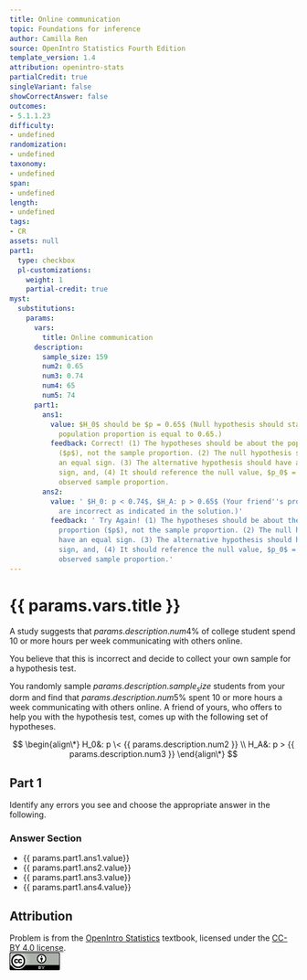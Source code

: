 ```yaml
---
title: Online communication
topic: Foundations for inference
author: Camilla Ren
source: OpenIntro Statistics Fourth Edition
template_version: 1.4
attribution: openintro-stats
partialCredit: true
singleVariant: false
showCorrectAnswer: false
outcomes:
- 5.1.1.23
difficulty:
- undefined
randomization:
- undefined
taxonomy:
- undefined
span:
- undefined
length:
- undefined
tags:
- CR
assets: null
part1:
  type: checkbox
  pl-customizations:
    weight: 1
    partial-credit: true
myst:
  substitutions:
    params:
      vars:
        title: Online communication
      description:
        sample_size: 159
        num2: 0.65
        num3: 0.74
        num4: 65
        num5: 74
      part1:
        ans1:
          value: $H_0$ should be $p = 0.65$ (Null hypothesis should state that the
            population proportion is equal to 0.65.)
          feedback: Correct! (1) The hypotheses should be about the population proportion
            ($p$), not the sample proportion. (2) The null hypothesis should have
            an equal sign. (3) The alternative hypothesis should have a not-equals
            sign, and, (4) It should reference the null value, $p_0$ = 0.65, not the
            observed sample proportion.
        ans2:
          value: ' $H_0: p < 0.74$, $H_A: p > 0.65$ (Your friend''s proposed hypotheses
            are incorrect as indicated in the solution.)'
          feedback: ' Try Again! (1) The hypotheses should be about the population
            proportion ($p$), not the sample proportion. (2) The null hypothesis should
            have an equal sign. (3) The alternative hypothesis should have a not-equals
            sign, and, (4) It should reference the null value, $p_0$ = 0.65, not the
            observed sample proportion.'
---
```

# {{ params.vars.title }}
A study suggests that ${{ params.description.num4 }}$% of college student spend 10 or more hours per week communicating with others online.

You believe that this is incorrect and decide to collect your own sample for a hypothesis test.

You randomly sample ${{ params.description.sample_size }}$ students from your dorm and find that ${{ params.description.num5 }}$% spent 10 or more hours a week communicating with others online. A friend of yours, who offers to help you with the hypothesis test, comes up with the following set of hypotheses.

$$
\begin{align\*}
H_0&: p \< {{ params.description.num2 }} \\
H_A&: p > {{ params.description.num3 }}
\end{align\*}
$$

## Part 1

Identify any errors you see and choose the appropriate answer in the following.

### Answer Section

- {{ params.part1.ans1.value}}
- {{ params.part1.ans2.value}}
- {{ params.part1.ans3.value}}
- {{ params.part1.ans4.value}}

## Attribution

Problem is from the [OpenIntro Statistics](https://openintro.org/book/os/) textbook, licensed under the [CC-BY 4.0 license](https://creativecommons.org/licenses/by/4.0/).<br>![Image representing the Creative Commons 4.0 BY license.](https://raw.githubusercontent.com/firasm/bits/master/by.png)